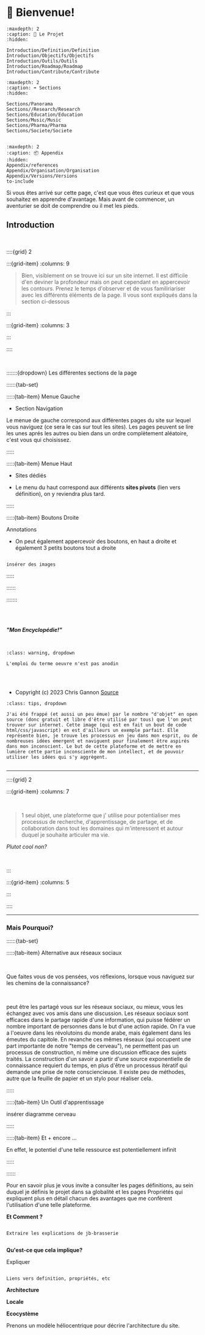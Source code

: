 # 👋 Bienvenue!

```{toctree}
:maxdepth: 2
:caption: 💎 Le Projet
:hidden:

Introduction/Definition/Definition
Introduction/Objectifs/Objectifs
Introduction/Outils/Outils
Introduction/Roadmap/Roadmap
Introduction/Contribute/Contribute
```

```{toctree}
:maxdepth: 2
:caption: ➡️ Sections
:hidden:

Sections/Panorama
Sections//Research/Research
Sections/Education/Education
Sections/Music/Music
Sections/Pharma/Pharma
Sections/Societe/Societe


```

```{toctree}
:maxdepth: 2
:caption: 📦 Appendix
:hidden:
Appendix/references
Appendix/Organisation/Organisation
Appendix/Versions/Versions
to-include

```

<p class="emphase">Si vous êtes arrivé sur cette page, c'est que vous êtes curieux et que vous souhaitez en apprendre d'avantage. Mais avant de commencer, un aventurier se doit de comprendre ou il met les pieds. </p>


<h2>Introduction</h2>

<br>

::::{grid} 2

:::{grid-item}
:columns: 9

> Bien, visiblement on se trouve ici sur un site internet. Il est difficile d'en deviner la profondeur mais on peut cependant en appercevoir les contours. Prenez le temps d'observer et de vous familiriariser avec les différents éléments de la page. Il vous sont expliqués dans la section ci-dessous

:::

:::{grid-item}
:columns: 3

<script src="https://unpkg.com/@dotlottie/player-component@latest/dist/dotlottie-player.mjs" type="module"></script> 
<dotlottie-player src="https://lottie.host/0e90b2a1-d1ac-4b35-af21-ed4164cbbc2f/GgzrF24yB0.json" background="transparent" speed="1" style="width: 100%; height: auto;" loop autoplay></dotlottie-player>

:::

::::

<br>

:::::::{dropdown} Les différentes sections de la page

::::::{tab-set} 

:::::{tab-item} Menue Gauche

- Section Navigation

Le menue de gauche correspond aux différentes pages du site sur lequel vous naviguez (ce sera le cas sur tout les sites). Les pages peuvent se lire les unes aprés les autres ou bien dans un ordre complètement aléatoire, c'est vous qui choisissez. 

:::::

:::::{tab-item} Menue Haut

- Sites dédiés

- Le menu du haut correspond aux différents **sites pivots** (lien vers définition), on y reviendra plus tard.


:::::

:::::{tab-item} Boutons Droite

Annotations

- On peut également appercevoir des boutons, en haut a droite et également 3 petits boutons tout a droite

```{note}

insérer des images

```


:::::

::::::

:::::::

<br>
<br>

<p class="emphase2"><strong><em>"Mon Encyclopédie!"</em></strong></p>

<br>


```{admonition} Une oeuvre personelle ... 
:class: warning, dropdown

L'emploi du terme oeuvre n'est pas anodin


```

<br>

<canvas id="canvas-fading-face"></canvas>
<!-- partial -->
<script src='https://unpkg.co/gsap@3/dist/gsap.min.js'></script>
<script src='https://s3-us-west-2.amazonaws.com/s.cdpn.io/16327/MotionPathPlugin.min.js'></script>
<script src='https://s3-us-west-2.amazonaws.com/s.cdpn.io/16327/EasePack3.min.js'></script><script  src="../_static/assets/script/script-fading-face.js"></script>

- Copyright (c) 2023 Chris Gannon [Source](https://codepen.io/chrisgannon/pen/KKGYxxR)







```{admonition} Et aussi celle de tous le monde
:class: tips, dropdown

J'ai été frappé (et aussi un peu émue) par le nombre "d'objet" en open source (donc gratuit et libre d'être utilisé par tous) que l'on peut trouver sur internet. Cette image (qui est en fait un bout de code html/css/javascript) en est d'ailleurs un exemple parfait. Elle représente bien, je trouve les processus en jeu dans mon esprit, ou de nombreuses idées émergent et naviguent pour finalement être aspirés dans mon inconscient. Le but de cette plateforme et de mettre en lumière cette partie inconsciente de mon intellect, et de pouvoir utiliser les idées qui s'y aggrègent.  


```


***

::::{grid} 2

:::{grid-item}
:columns: 7

<br>

> 1 seul objet, une plateforme que j' utilise pour potentialiser mes processus de recherche, d'apprentissage, de partage, et de collaboration dans tout les domaines qui m'interessent et autour duquel je souhaite articuler ma vie. 

<p class="emphase"><em>Plutot cool non?</em></p>


<br>

:::

:::{grid-item}
:columns: 5

<script src="https://unpkg.com/@lottiefiles/lottie-player@latest/dist/lottie-player.js"></script>
<lottie-player src="https://lottie.host/e692a5c6-8949-46c7-ac7c-6afbac11da77/xRhlVa5Z5T.json" background="transparent" speed="0.6" style="width: 100%; height: auto;" direction="1"  autoplay></lottie-player>

:::

::::


***



<h3>Mais Pourquoi?</h3>


::::::{tab-set} 

:::::{tab-item} Alternative aux réseaux sociaux

<br>
<p class="emphase"> Que faites vous de vos pensées, vos réflexions, lorsque vous naviguez sur les chemins de la connaissance? </p>
<br>

peut être les partagé vous sur les réseaux sociaux, ou mieux, vous les échangez avec vos amis dans une discussion. Les réseaux sociaux sont efficaces dans le partage rapide d'une information, qui puisse fédérer un nombre important de personnes dans le but d'une action rapide. On l'a vue a l'oeuvre dans les révolutoins du monde arabe, mais également dans les émeutes du capitole. En revanche ces mêmes réseaux (qui occupent une part importante de notre "temps de cerveau"), ne permettent pas un processus de construction, ni même une discussion efficace des sujets traités. La construction d'un savoir a partir d'une source exponentielle de connaissance requiert du temps, en plus d'être un processus itératif qui demande une prise de note consciencieuse. Il existe peu de méthodes, autre que la feuille de papier et un stylo pour réaliser cela.   

:::::

:::::{tab-item} Un Outil d'apprentissage

insérer diagramme cerveau

:::::

:::::{tab-item} Et + encore ...

En effet, le potentiel d'une telle ressource est potentiellement infinit

:::::

::::::



Pour en savoir plus je vous invite a consulter les pages définitions, au sein duquel je définis le projet dans sa globalité et les pages Propriétés qui expliquent plus en détail chacun des avantages que me confèrent l'utilisation d'une telle plateforme.
    




<p class="emphase"><strong>Et Comment ?</strong></p> 


```{note}

Extraire les explications de jb-brasserie


```


<p class="emphase"><strong>Qu'est-ce que cela implique?</strong></p>

Expliquer 

```{note}

Liens vers definition, propriétés, etc

```

<p class="emphase2"><strong>Architecture</strong></p>

<p class="emphase"><strong>Locale</strong></p>



<p class="emphase"><strong>Ecocystème</strong></p>

Prenons un modèle héliocentrique pour décrire l'architecture du site. 




